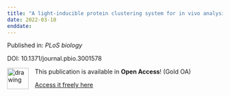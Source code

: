 ```yaml
---
title: "A light-inducible protein clustering system for in vivo analysis of α-synuclein aggregation in Parkinson disease."
date: 2022-03-10
enddate:
---
```


Published in: *PLoS biology*

DOI: 10.1371/journal.pbio.3001578

<img src="https://upload.wikimedia.org/wikipedia/commons/thumb/7/77/Open_Access_logo_PLoS_transparent.svg/800px-Open_Access_logo_PLoS_transparent.svg.png" alt="drawing" width="50" align="left"/> &nbsp;&nbsp;&nbsp;This publication is available in **Open Access**! (Gold OA)

&nbsp;&nbsp;&nbsp;[Access it freely here](https://journals.plos.org/plosbiology/article/file?id=10.1371/journal.pbio.3001578&type=printable
)

